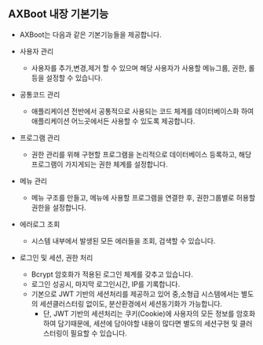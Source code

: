 ## AXBoot 내장 기본기능

- AXBoot는 다음과 같은 기본기능들을 제공합니다.

- 사용자 관리
    - 사용자를 추가,변경,제거 할 수 있으며 해당 사용자가 사용할 메뉴그룹, 권한, 롤등을 설정할 수 있습니다.

- 공통코드 관리
    - 애플리케이션 전반에서 공통적으로 사용되는 코드 체계를 데이터베이스화 하여 애플리케이션 어느곳에서든 사용할 수 있도록 제공합니다.

- 프로그램 관리
    - 권한 관리를 위해 구현할 프로그램을 논리적으로 데이터베이스 등록하고, 해당 프로그램이 가지게되는 권한 체계를 설정합니다.

- 메뉴 관리
    - 메뉴 구조를 만들고, 메뉴에 사용할 프로그램을 연결한 후, 권한그룹별로 허용할 권한을 설정합니다.

- 에러로그 조회
    - 시스템 내부에서 발생된 모든 에러들을 조회, 검색할 수 있습니다.

- 로그인 및 세션, 권한 처리
    - Bcrypt 암호화가 적용된 로그인 체계를 갖추고 있습니다.
    - 로그인 성공시, 마지막 로그인시간, IP를 기록합니다.
    - 기본으로 JWT 기반의 세션처리를 제공하고 있어 중,소형급 시스템에서는 별도의 세션클러스터링 없이도, 분산환경에서 세션동기화가 가능합니다.
        - 단, JWT 기반의 세션처리는 쿠키(Cookie)에 사용자의 모든 정보를 암호화하여 담기때문에, 세션에 담아야할 내용이 많다면 별도의 세션구현 및 클러스터링이 필요할 수 있습니다.
